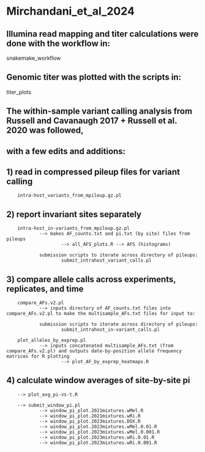# Mirchandani_et_al_2024

## Illumina read mapping and titer calculations were done with the workflow in:
  snakemake_workflow

## Genomic titer was plotted with the scripts in:
  titer_plots



## The within-sample variant calling analysis from Russell and Cavanaugh 2017 + Russell et al. 2020 was followed, 
## with a few edits and additions:

## 1) read in compressed pileup files for variant calling
        intra-host_variants_from_mpileup.gz.pl

## 2) report invariant sites separately
        intra-host_in-variants_from_mpileup.gz.pl
                --> makes AF_counts.txt and pi.txt (by site) files from pileups
                        --> all_AFS_plots.R --> AFS (histograms)

                submission scripts to iterate across directory of pileups:
                        submit_intrahost_variant_calls.pl

## 3) compare allele calls across experiments, replicates, and time
        compare_AFs.v2.pl
                --> inputs directory of AF_counts.txt files into compare_AFs.v2.pl to make the multisample_AFs.txt files for input to:

                submission scripts to iterate across directory of pileups:
                        submit_intrahost_in-variant_calls.pl

        plot_alleles_by_exprep.pl
                --> inputs concatenated multisample_AFs.txt (from compare_AFs.v2.pl) and outputs date-by-position allele frequency matrices for R plotting
                        --> plot_AF_by_exprep_heatmaps.R

## 4) calculate window averages of site-by-site pi
        --> plot_avg_pi-vs-t.R

        --> submit_window_pi.pl
                --> window_pi_plot.2021mixtures.wMel.R
                --> window_pi_plot.2021mixtures.wRi.R
                --> window_pi_plot.2023mixtures.DOX.R
                --> window_pi_plot.2023mixtures.wMel.0.01.R
                --> window_pi_plot.2023mixtures.wMel.0.001.R
                --> window_pi_plot.2023mixtures.wRi.0.01.R
                --> window_pi_plot.2023mixtures.wRi.0.001.R

